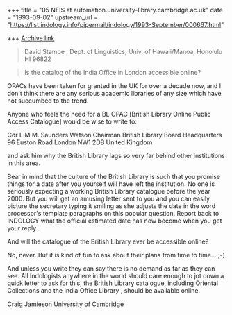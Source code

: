 +++
title = "05 NEIS at automation.university-library.cambridge.ac.uk"
date = "1993-09-02"
upstream_url = "https://list.indology.info/pipermail/indology/1993-September/000667.html"

+++
[Archive link](https://list.indology.info/pipermail/indology/1993-September/000667.html)


> David Stampe <stampe at uhunix.uhcc.hawaii.edu>, <stampe at uhunix.bitnet>
> Dept. of Linguistics, Univ. of Hawaii/Manoa, Honolulu HI 96822

> Is the catalog of the India Office in London accessible online?

OPACs have been taken for granted in the UK for over a decade now,
and I don't think there are any serious academic libraries of any
size which have not succumbed to the trend. 

Anyone who feels the need for a BL OPAC [British Library Online 
Public Access Catalogue] would be wise to write to:

Cdr L.M.M. Saunders Watson
Chairman
British Library
Board Headquarters
96 Euston Road
London NW1 2DB
United Kingdom

and ask him why the British Library lags so very far behind other
institutions in this area. 

Bear in mind that the culture of the British Library is such that
you promise things for a date after you yourself will have left
the institution. No one is seriously expecting a working British
Library catalogue before the year 2000. But you will get an amusing
letter sent to you and you can easily picture the secretary typing 
it smiling as she adjusts the date in the word processor's template
paragraphs on this popular question. Report back to INDOLOGY what
the official estimated date has now become when you get your reply...

And will the catalogue of the British Library ever be accessible
online?

No, never. But it is kind of fun to ask about their plans from time
to time... ;-)

And unless you write they can say there is no demand as far as they 
can see. All Indologists anywhere in the world should care enough
to jot down a quick letter to ask for this, the British Library
catalogue, including Oriental Collections and the India Office Library
, should be available online. 

Craig Jamieson
University of Cambridge





